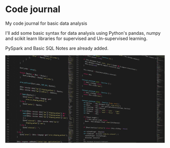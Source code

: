 # Code journal
My code journal for basic data analysis

I'll add some basic syntax for data analysis using Python's pandas, numpy and scikit learn libraries for  supervised and Un-supervised learning.

PySpark and Basic SQL Notes are already added.

![Code](https://github.com/tanejashashank/Code_journal/blob/master/programming-1873854_1280.png)
